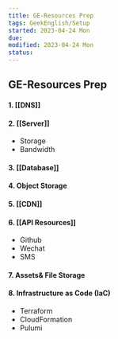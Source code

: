 ```yaml
---
title: GE-Resources Prep
tags: GeekEnglish/Setup
started: 2023-04-24 Mon
due: 
modified: 2023-04-24 Mon
status: 
---
```

## GE-Resources Prep
#### 1. [[DNS]]
#### 2. [[Server]]
- Storage
- Bandwidth
#### 3. [[Database]]
#### 4. Object Storage
#### 5. [[CDN]]
#### 6. [[API Resources]]
- Github
- Wechat
- SMS
#### 7. Assets& File Storage
#### 8. Infrastructure as Code (IaC)
- Terraform
- CloudFormation
- Pulumi
